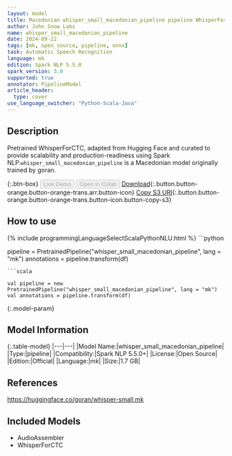```yaml
---
layout: model
title: Macedonian whisper_small_macedonian_pipeline pipeline WhisperForCTC from goran
author: John Snow Labs
name: whisper_small_macedonian_pipeline
date: 2024-09-22
tags: [mk, open_source, pipeline, onnx]
task: Automatic Speech Recognition
language: mk
edition: Spark NLP 5.5.0
spark_version: 3.0
supported: true
annotator: PipelineModel
article_header:
  type: cover
use_language_switcher: "Python-Scala-Java"
---
```


## Description

Pretrained WhisperForCTC, adapted from Hugging Face and curated to provide scalability and production-readiness using Spark NLP.`whisper_small_macedonian_pipeline` is a Macedonian model originally trained by goran.

{:.btn-box}
<button class="button button-orange" disabled>Live Demo</button>
<button class="button button-orange" disabled>Open in Colab</button>
[Download](https://s3.amazonaws.com/auxdata.johnsnowlabs.com/public/models/whisper_small_macedonian_pipeline_mk_5.5.0_3.0_1726995085225.zip){:.button.button-orange.button-orange-trans.arr.button-icon}
[Copy S3 URI](s3://auxdata.johnsnowlabs.com/public/models/whisper_small_macedonian_pipeline_mk_5.5.0_3.0_1726995085225.zip){:.button.button-orange.button-orange-trans.button-icon.button-copy-s3}

## How to use



<div class="tabs-box" markdown="1">
{% include programmingLanguageSelectScalaPythonNLU.html %}
```python

pipeline = PretrainedPipeline("whisper_small_macedonian_pipeline", lang = "mk")
annotations =  pipeline.transform(df)   

```
```scala

val pipeline = new PretrainedPipeline("whisper_small_macedonian_pipeline", lang = "mk")
val annotations = pipeline.transform(df)

```
</div>

{:.model-param}
## Model Information

{:.table-model}
|---|---|
|Model Name:|whisper_small_macedonian_pipeline|
|Type:|pipeline|
|Compatibility:|Spark NLP 5.5.0+|
|License:|Open Source|
|Edition:|Official|
|Language:|mk|
|Size:|1.7 GB|

## References

https://huggingface.co/goran/whisper-small.mk

## Included Models

- AudioAssembler
- WhisperForCTC
